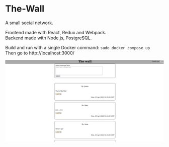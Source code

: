 # The-Wall
A small social network.

Frontend made with React, Redux and Webpack. <br />
Backend made with Node.js, PostgreSQL.

Build and run with a single Docker command: `sudo docker compose up` <br />
Then go to http://localhost:3000/

![image](public/images/The_wall.png)
